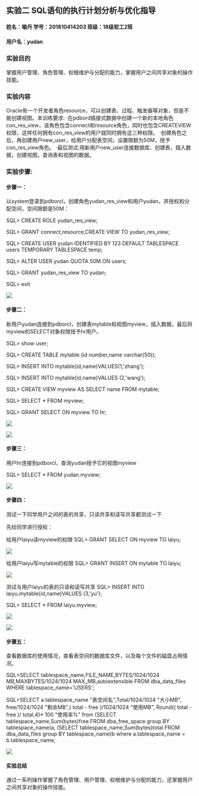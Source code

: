 ## 实验二 SQL语句的执行计划分析与优化指导

#### 姓名：喻丹  学号：201810414203   班级：18级软工2班

#### 用户名：yudan

### 实验目的

掌握用户管理、角色管理、权根维护与分配的能力，掌握用户之间共享对象的操作技能。

### 实验内容

Oracle有一个开发者角色resource，可以创建表、过程、触发器等对象，但是不能创建视图。本训练要求:
·在pdbord插接式数据中创建一个新的本地角色con_res_view，该角色包含connect和resource角色，同时也包含CREATEVIEW权限，这样任何拥有con_res_view的用户就同时拥有这三种权限。
·创建角色之后，再创建用户new_user，给用户分配表空间，设置限额为50M，授予con_res_view角色。
·最后测试:用新用户new_user连接数据库、创建表，插入数据，创建视图，查询表和视图的数据。

### 实验步骤:

#### 步骤一：

以system登录到pdborcl，创建角色yudan_res_view和用户yudan，并授权和分配空间，空间限额是50M：

SQL> CREATE ROLE yudan_res_view;

SQL> GRANT connect,resource,CREATE VIEW TO yudan_res_view;

SQL> CREATE USER yudan IDENTIFIED BY 123 DEFAULT TABLESPACE users TEMPORARY TABLESPACE temp;

SQL> ALTER USER yudan QUOTA 50M ON users;

SQL> GRANT yudan_res_view TO yudan;

SQL> exit

![](picture1.png)

#### 步骤二：

新用户yudan连接到pdborcl，创建表mytable和视图myview，插入数据，最后将myview的SELECT对象权限授予hr用户。

SQL> show user;

SQL> CREATE TABLE mytable (id number,name varchar(50));

SQL> INSERT INTO mytable(id,name)VALUES(1,'zhang');

SQL> INSERT INTO mytable(id,name)VALUES (2,'wang');

SQL> CREATE VIEW myview AS SELECT name FROM mytable;

SQL> SELECT * FROM myview;

SQL> GRANT SELECT ON myview TO hr;

![](picture2.1.png)

![](picture2.2.png)

#### 步骤三：

用户hr连接到pdborcl，查询yudan授予它的视图myview

SQL> SELECT * FROM yudan.myview;

![](picture3.png)

#### 步骤四：

测试一下同学用户之间的表的共享，只读共享和读写共享都测试一下

先给同学进行授权：

给用户laiyu读myview的权限
SQL> GRANT SELECT ON myview TO laiyu;

![](picture4.1.png)

给用户laiyu写mytable的权限
SQL> GRANT INSERT ON mytable TO laiyu;

![](picture4.2.png)

测试与用户laiyu的表的只读和读写共享
SQL> INSERT INTO laiyu.mytable(id,name)VALUES (3,'yu');

SQL> SELECT * FROM laiyu.myview;

![](picture4.4.png)

![](picture4.5.png)

#### 步骤五：

查看数据库的使用情况，查看表空间的数据库文件，以及每个文件的磁盘占用情况。

SQL>SELECT tablespace_name,FILE_NAME,BYTES/1024/1024 MB,MAXBYTES/1024/1024 MAX_MB,autoextensible FROM dba_data_files  WHERE  tablespace_name='USERS';

SQL>SELECT a.tablespace_name "表空间名",Total/1024/1024 "大小MB",
 free/1024/1024 "剩余MB",( total - free )/1024/1024 "使用MB",
 Round(( total - free )/ total,4)* 100 "使用率%"
 from (SELECT tablespace_name,Sum(bytes)free
        FROM   dba_free_space group  BY tablespace_name)a,
       (SELECT tablespace_name,Sum(bytes)total FROM dba_data_files
        group  BY tablespace_name)b
 where  a.tablespace_name = b.tablespace_name;

![](picture5.png)

#### 实验总结

通过一系列操作掌握了角色管理、用户管理、权根维护与分配的能力，还掌握用户之间共享对象的操作技能。